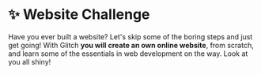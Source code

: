 # ✨ Website Challenge

Have you ever built a website? Let's skip some of the boring steps and just get going! With Glitch **you will create an own online website**, from scratch, and learn some of the essentials in web development on the way. Look at you all shiny!



